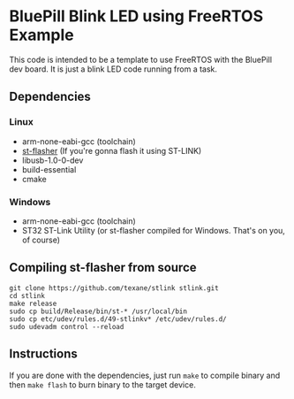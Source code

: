 # BluePill Blink LED using FreeRTOS Example

This code is intended to be a template to use FreeRTOS with the BluePill dev board.
It is just a blink LED code running from a task.


## Dependencies

### Linux
- arm-none-eabi-gcc (toolchain)
- [st-flasher](https://github.com/stlink-org/stlink) (If you're gonna flash it using ST-LINK)
- libusb-1.0-0-dev
- build-essential
- cmake

### Windows
- arm-none-eabi-gcc (toolchain)
- ST32 ST-Link Utility (or st-flasher compiled for Windows. That's on you, of course)


## Compiling st-flasher from source
```
git clone https://github.com/texane/stlink stlink.git
cd stlink
make release
sudo cp build/Release/bin/st-* /usr/local/bin
sudo cp etc/udev/rules.d/49-stlinkv* /etc/udev/rules.d/
sudo udevadm control --reload
```

## Instructions

If you are done with the dependencies, just run `make` to compile binary and then `make flash` to burn binary to the target device.
